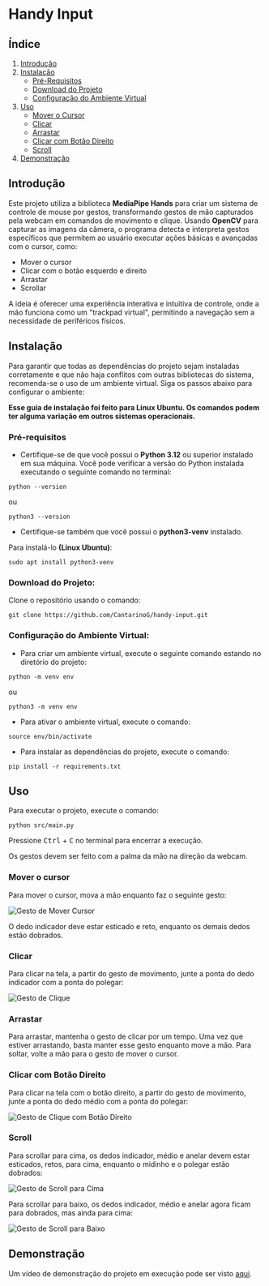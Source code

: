 # Handy Input

## Índice
1. [Introdução](#introdução)
2. [Instalação](#instalação)
    - [Pré-Requisitos](#pré-requisitos)
    - [Download do Projeto](#download-do-projeto)
    - [Configuração do Ambiente Virtual](#configuração-do-ambiente-virtual)
3. [Uso](#uso)
    - [Mover o Cursor](#mover-o-cursor)
    - [Clicar](#clicar)
    - [Arrastar](#arrastar)
    - [Clicar com Botão Direito](#clicar-com-botão-direito)
    - [Scroll](#scroll)
4. [Demonstração](#demonstração)

## Introdução

Este projeto utiliza a biblioteca **MediaPipe Hands** para criar um sistema de controle de mouse por gestos, transformando gestos de mão capturados pela webcam em comandos de movimento e clique. Usando **OpenCV** para capturar as imagens da câmera, o programa detecta e interpreta gestos específicos que permitem ao usuário executar ações básicas e avançadas com o cursor, como:

* Mover o cursor
* Clicar com o botão esquerdo e direito
* Arrastar
* Scrollar

A ideia é oferecer uma experiência interativa e intuitiva de controle, onde a mão funciona como um "trackpad virtual", permitindo a navegação sem a necessidade de periféricos físicos.

## Instalação

Para garantir que todas as dependências do projeto sejam instaladas corretamente e que não haja conflitos com outras bibliotecas do sistema, recomenda-se o uso de um ambiente virtual. Siga os passos abaixo para configurar o ambiente:

**Esse guia de instalação foi feito para Linux Ubuntu. Os comandos podem ter alguma variação em outros sistemas operacionais.**

### Pré-requisitos

* Certifique-se de que você possui o **Python 3.12** ou superior instalado em sua máquina. Você pode verificar a versão do Python instalada executando o seguinte comando no terminal:

```
python --version
```

ou

```
python3 --version
```

* Certifique-se também que você possui o **python3-venv** instalado.

Para instalá-lo **(Linux Ubuntu)**:

```
sudo apt install python3-venv
```

### Download do Projeto:

Clone o repositório usando o comando:

```
git clone https://github.com/CantarinoG/handy-input.git
```

### Configuração do Ambiente Virtual:

* Para criar um ambiente virtual, execute o seguinte comando estando no diretório do projeto:

```
python -m venv env
```

ou

```
python3 -m venv env
```

* Para ativar o ambiente virtual, execute o comando:

```
source env/bin/activate
```

* Para instalar as dependências do projeto, execute o comando:

```
pip install -r requirements.txt
```

## Uso

Para executar o projeto, execute o comando:

```
python src/main.py
```

Pressione <kbd>Ctrl</kbd> + <kbd>C</kbd> no terminal para encerrar a execução.

Os gestos devem ser feito com a palma da mão na direção da webcam.

### Mover o cursor

Para mover o cursor, mova a mão enquanto faz o seguinte gesto:

![Gesto de Mover Cursor](docs/move_cursor.png)

O dedo indicador deve estar esticado e reto, enquanto os demais dedos estão dobrados.

### Clicar

Para clicar na tela, a partir do gesto de movimento, junte a ponta do dedo indicador com a ponta do polegar:

![Gesto de Clique](docs/click.png)

### Arrastar

Para arrastar, mantenha o gesto de clicar por um tempo. Uma vez que estiver arrastando, basta manter esse gesto enquanto move a mão. Para soltar, volte a mão para o gesto de mover o cursor.

### Clicar com Botão Direito

Para clicar na tela com o botão direito, a partir do gesto de movimento, junte a ponta do dedo médio com a ponta do polegar:

![Gesto de Clique com Botão Direito](docs/right_click.png)

### Scroll

Para scrollar para cima, os dedos indicador, médio e anelar devem estar esticados, retos, para cima, enquanto o midinho e o polegar estão dobrados:

![Gesto de Scroll para Cima](docs/scroll_up.png)

Para scrollar para baixo, os dedos indicador, médio e anelar agora ficam para dobrados, mas ainda para cima:

![Gesto de Scroll para Baixo](docs/scroll_down.png)

## Demonstração

Um vídeo de demonstração do projeto em execução pode ser visto [aqui](./docs/demo.mp4).